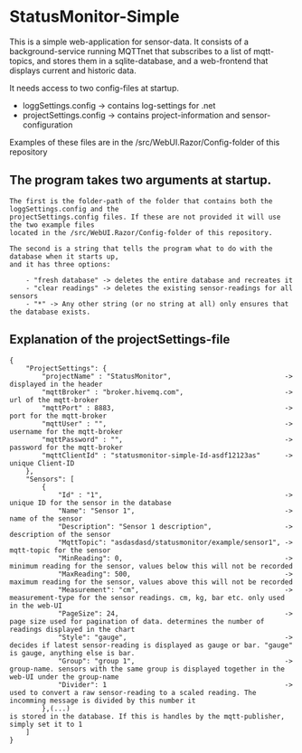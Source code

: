 # StatusMonitor-Simple

This is a simple web-application for sensor-data. It consists of a background-service running MQTTnet that 
subscribes to a list of mqtt-topics, and stores them in a sqlite-database, and a web-frontend that displays 
current and historic data. 

It needs access to two config-files at startup.

 - loggSettings.config -> contains log-settings for .net
 - projectSettings.config -> contains project-information and sensor-configuration

Examples of these files are in the /src/WebUI.Razor/Config-folder of this repository

## The program takes two arguments at startup. 
 
    The first is the folder-path of the folder that contains both the loggSettings.config and the
    projectSettings.config files. If these are not provided it will use the two example files 
    located in the /src/WebUI.Razor/Config-folder of this repository. 

    The second is a string that tells the program what to do with the database when it starts up,
    and it has three options:
    
        - "fresh database" -> deletes the entire database and recreates it
        - "clear readings" -> deletes the existing sensor-readings for all sensors
        - "*" -> Any other string (or no string at all) only ensures that the database exists.

## Explanation of the projectSettings-file
```
{
    "ProjectSettings": {
        "projectName" : "StatusMonitor",                            -> displayed in the header
        "mqttBroker" : "broker.hivemq.com",                         -> url of the mqtt-broker
        "mqttPort" : 8883,                                          -> port for the mqtt-broker
        "mqttUser" : "",                                            -> username for the mqtt-broker
        "mqttPassword" : "",                                        -> password for the mqtt-broker
        "mqttClientId" : "statusmonitor-simple-Id-asdf12123as"      -> unique Client-ID
    },
    "Sensors": [
        {
            "Id" : "1",                                             -> unique ID for the sensor in the database
            "Name": "Sensor 1",                                     -> name of the sensor
            "Description": "Sensor 1 description",                  -> description of the sensor
            "MqttTopic": "asdasdasd/statusmonitor/example/sensor1", -> mqtt-topic for the sensor
            "MinReading": 0,                                        -> minimum reading for the sensor, values below this will not be recorded
            "MaxReading": 500,                                      -> maximum reading for the sensor, values above this will not be recorded
            "Measurement": "cm",                                    -> measurement-type for the sensor readings. cm, kg, bar etc. only used in the web-UI
            "PageSize": 24,                                         -> page size used for pagination of data. determines the number of readings displayed in the chart
            "Style": "gauge",                                       -> decides if latest sensor-reading is displayed as gauge or bar. "gauge" is gauge, anything else is bar.
            "Group": "group 1",                                     -> group-name. sensors with the same group is displayed together in the web-UI under the group-name
            "Divider": 1                                            -> used to convert a raw sensor-reading to a scaled reading. The incomming message is divided by this number it 
        },(...)                                                        is stored in the database. If this is handles by the mqtt-publisher, simply set it to 1
    ]
}
```